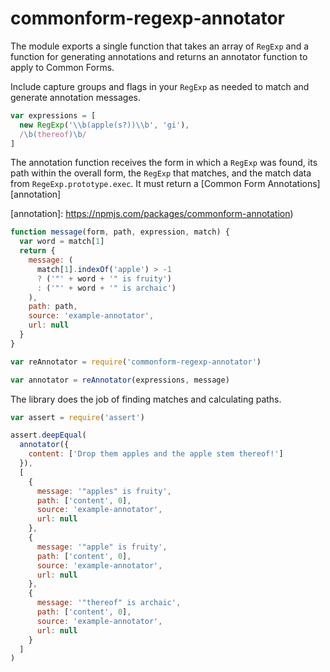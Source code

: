 # commonform-regexp-annotator

The module exports a single function that takes an array of `RegExp`
and a function for generating annotations and returns an annotator
function to apply to Common Forms.

Include capture groups and flags in your `RegExp` as needed to match
and generate annotation messages.

```javascript
var expressions = [
  new RegExp('\\b(apple(s?))\\b', 'gi'),
  /\b(thereof)\b/
]
```

The annotation function receives the form in which a `RegExp` was
found, its path within the overall form, the `RegExp` that matches,
and the match data from `RegeExp.prototype.exec`. It must return a
[Common Form Annotations][annotation]

[annotation]: https://npmjs.com/packages/commonform-annotation)

```javascript
function message(form, path, expression, match) {
  var word = match[1]
  return {
    message: (
      match[1].indexOf('apple') > -1
      ? ('"' + word + '" is fruity')
      : ('"' + word + '" is archaic')
    ),
    path: path,
    source: 'example-annotator',
    url: null
  }
}

var reAnnotator = require('commonform-regexp-annotator')

var annotator = reAnnotator(expressions, message)
```

The library does the job of finding matches and calculating paths.

```javascript
var assert = require('assert')

assert.deepEqual(
  annotator({
    content: ['Drop them apples and the apple stem thereof!']
  }),
  [
    {
      message: '"apples" is fruity',
      path: ['content', 0],
      source: 'example-annotator',
      url: null
    },
    {
      message: '"apple" is fruity',
      path: ['content', 0],
      source: 'example-annotator',
      url: null
    },
    {
      message: '"thereof" is archaic',
      path: ['content', 0],
      source: 'example-annotator',
      url: null
    }
  ]
)
```
